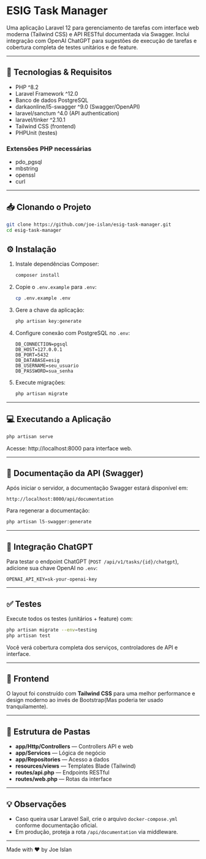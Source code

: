 # ESIG Task Manager

Uma aplicação Laravel 12 para gerenciamento de tarefas com interface web moderna (Tailwind CSS) e API RESTful documentada via Swagger. Inclui integração com OpenAI ChatGPT para sugestões de execução de tarefas e cobertura completa de testes unitários e de feature.

---

## 🚀 Tecnologias & Requisitos

- PHP ^8.2
- Laravel Framework ^12.0
- Banco de dados PostgreSQL
- darkaonline/l5-swagger ^9.0 (Swagger/OpenAPI)
- laravel/sanctum ^4.0 (API authentication)
- laravel/tinker ^2.10.1
- Tailwind CSS (frontend)
- PHPUnit (testes)

### Extensões PHP necessárias

- pdo_pgsql
- mbstring
- openssl
- curl

---

## 📥 Clonando o Projeto

```bash
git clone https://github.com/joe-islan/esig-task-manager.git
cd esig-task-manager
```

## ⚙️ Instalação

1. Instale dependências Composer:

   ```bash
   composer install
   ```

2. Copie o `.env.example` para `.env`:

   ```bash
   cp .env.example .env
   ```

3. Gere a chave da aplicação:

   ```bash
   php artisan key:generate
   ```

4. Configure conexão com PostgreSQL no `.env`:

   ```dotenv
   DB_CONNECTION=pgsql
   DB_HOST=127.0.0.1
   DB_PORT=5432
   DB_DATABASE=esig
   DB_USERNAME=seu_usuario
   DB_PASSWORD=sua_senha
   ```

5. Execute migrações:

   ```bash
   php artisan migrate
   ```

---

## 💻 Executando a Aplicação

```bash
php artisan serve
```

Acesse: http://localhost:8000 para interface web.

---

## 📖 Documentação da API (Swagger)

Após iniciar o servidor, a documentação Swagger estará disponível em:

```
http://localhost:8000/api/documentation
```

Para regenerar a documentação:

```bash
php artisan l5-swagger:generate
```

---

## 🤖 Integração ChatGPT

Para testar o endpoint ChatGPT (`POST /api/v1/tasks/{id}/chatgpt`), adicione sua chave OpenAI no `.env`:

```dotenv
OPENAI_API_KEY=sk-your-openai-key
```

---

## ✅ Testes

Execute todos os testes (unitários + feature) com:

```bash
php artisan migrate --env=testing
php artisan test
```

Você verá cobertura completa dos serviços, controladores de API e interface.

---

## 🎨 Frontend

O layout foi construído com **Tailwind CSS** para uma melhor performance e design moderno ao invés de Bootstrap(Mas poderia ter usado tranquilamente).

---

## 📂 Estrutura de Pastas

- **app/Http/Controllers** — Controllers API e web
- **app/Services** — Lógica de negócio
- **app/Repositories** — Acesso a dados
- **resources/views** — Templates Blade (Tailwind)
- **routes/api.php** — Endpoints RESTful
- **routes/web.php** — Rotas da interface

---

## 💡 Observações

- Caso queira usar Laravel Sail, crie o arquivo `docker-compose.yml` conforme documentação oficial.
- Em produção, proteja a rota `/api/documentation` via middleware.

---

Made with ❤️ by Joe Islan
